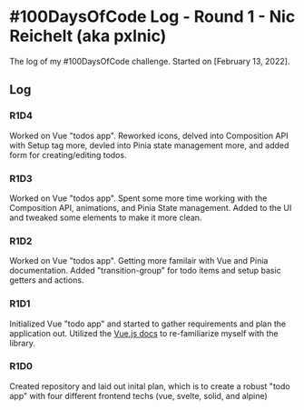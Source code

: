 # #100DaysOfCode Log - Round 1 - Nic Reichelt (aka pxlnic)

The log of my #100DaysOfCode challenge. Started on [February 13, 2022].

## Log

### R1D4
Worked on Vue "todos app". Reworked icons, delved into Composition API with Setup tag more, devled into Pinia state management more, and added form for creating/editing todos.

### R1D3
Worked on Vue "todos app". Spent some more time working with the Composition API, animations, and Pinia State management. Added to the UI and tweaked some elements to make it more clean.

### R1D2
Worked on Vue "todos app". Getting more familair with Vue and Pinia documentation. Added "transition-group" for todo items and setup basic getters and actions.

### R1D1 
Initialized Vue "todo app" and started to gather requirements and plan the application out. Utilized the [Vue.js docs](https://vuejs.org/guide/quick-start.html#with-build-tools) to re-familiarize myself with the library.

### R1D0
Created repository and laid out inital plan, which is to create a robust "todo app" with four different frontend techs (vue, svelte, solid, and alpine)